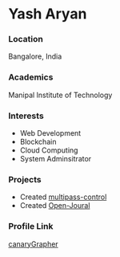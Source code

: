 # Yash Aryan

### Location

Bangalore, India

### Academics

Manipal Institute of Technology

### Interests

- Web Development
- Blockchain
- Cloud Computing
- System Adminsitrator

### Projects

- Created [multipass-control](https://github.com/canaryGrapher/multipass-control)
- Created [Open-Joural](https://github.com/canaryGrapher/Open-Journal)

### Profile Link

[canaryGrapher](https://github.com/canaryGrapher)